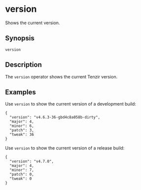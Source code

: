 # version

Shows the current version.

## Synopsis

```
version
```

## Description

The `version` operator shows the current Tenzir version.

## Examples

Use `version` to show the current version of a development build:

```
{
  "version": "v4.6.3-36-gbd4c8a058b-dirty",
  "major": 4,
  "minor": 6,
  "patch": 3,
  "tweak": 36
}
```

Use `version` to show the current version of a release build:

```
{
  "version": "v4.7.0",
  "major": 4,
  "minor": 7,
  "patch": 0,
  "tweak": 0
}
```
